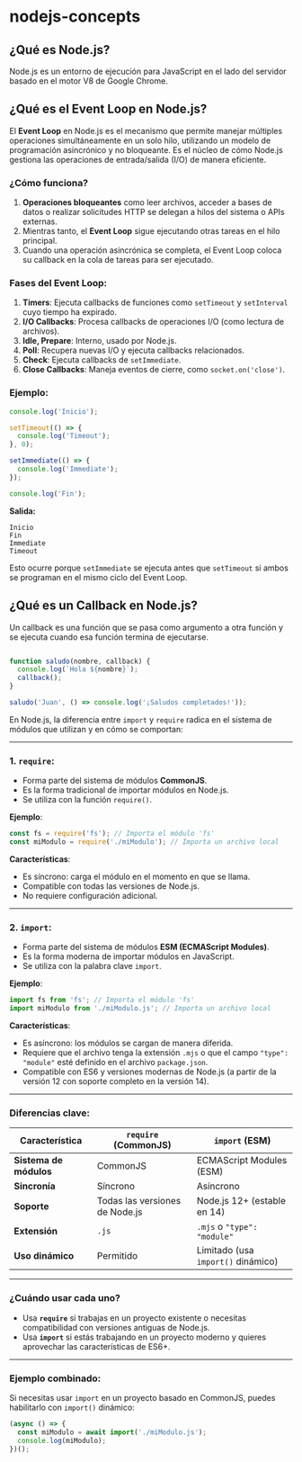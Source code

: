 # nodejs-concepts


## ¿Qué es Node.js?

Node.js es un entorno de ejecución para JavaScript en el lado del servidor basado en el motor V8 de Google Chrome.

## ¿Qué es el Event Loop en Node.js?

El **Event Loop** en Node.js es el mecanismo que permite manejar múltiples operaciones simultáneamente en un solo hilo, utilizando un modelo de programación asincrónico y no bloqueante. Es el núcleo de cómo Node.js gestiona las operaciones de entrada/salida (I/O) de manera eficiente.

### ¿Cómo funciona?
1. **Operaciones bloqueantes** como leer archivos, acceder a bases de datos o realizar solicitudes HTTP se delegan a hilos del sistema o APIs externas.
2. Mientras tanto, el **Event Loop** sigue ejecutando otras tareas en el hilo principal.
3. Cuando una operación asincrónica se completa, el Event Loop coloca su callback en la cola de tareas para ser ejecutado.

### Fases del Event Loop:
1. **Timers**: Ejecuta callbacks de funciones como `setTimeout` y `setInterval` cuyo tiempo ha expirado.
2. **I/O Callbacks**: Procesa callbacks de operaciones I/O (como lectura de archivos).
3. **Idle, Prepare**: Interno, usado por Node.js.
4. **Poll**: Recupera nuevas I/O y ejecuta callbacks relacionados.
5. **Check**: Ejecuta callbacks de `setImmediate`.
6. **Close Callbacks**: Maneja eventos de cierre, como `socket.on('close')`.

### Ejemplo:
```js
console.log('Inicio');

setTimeout(() => {
  console.log('Timeout');
}, 0);

setImmediate(() => {
  console.log('Immediate');
});

console.log('Fin');
```

**Salida:**
```
Inicio
Fin
Immediate
Timeout
```

Esto ocurre porque `setImmediate` se ejecuta antes que `setTimeout` si ambos se programan en el mismo ciclo del Event Loop.

## ¿Qué es un Callback en Node.js?

Un callback es una función que se pasa como argumento a otra función y se ejecuta cuando esa función termina de ejecutarse.

```js

function saludo(nombre, callback) {
  console.log(`Hola ${nombre}`);
  callback();
}

saludo('Juan', () => console.log('¡Saludos completados!'));

```

En Node.js, la diferencia entre `import` y `require` radica en el sistema de módulos que utilizan y en cómo se comportan:

---

### 1. **`require`**:
   - Forma parte del sistema de módulos **CommonJS**.
   - Es la forma tradicional de importar módulos en Node.js.
   - Se utiliza con la función `require()`.

   **Ejemplo**:
   ```js
   const fs = require('fs'); // Importa el módulo 'fs'
   const miModulo = require('./miModulo'); // Importa un archivo local
   ```

   **Características**:
   - Es síncrono: carga el módulo en el momento en que se llama.
   - Compatible con todas las versiones de Node.js.
   - No requiere configuración adicional.

---

### 2. **`import`**:
   - Forma parte del sistema de módulos **ESM (ECMAScript Modules)**.
   - Es la forma moderna de importar módulos en JavaScript.
   - Se utiliza con la palabra clave `import`.

   **Ejemplo**:
   ```js
   import fs from 'fs'; // Importa el módulo 'fs'
   import miModulo from './miModulo.js'; // Importa un archivo local
   ```

   **Características**:
   - Es asíncrono: los módulos se cargan de manera diferida.
   - Requiere que el archivo tenga la extensión `.mjs` o que el campo `"type": "module"` esté definido en el archivo `package.json`.
   - Compatible con ES6 y versiones modernas de Node.js (a partir de la versión 12 con soporte completo en la versión 14).

---

### Diferencias clave:

| Característica       | `require` (CommonJS)         | `import` (ESM)              |
|----------------------|------------------------------|-----------------------------|
| **Sistema de módulos** | CommonJS                   | ECMAScript Modules (ESM)    |
| **Sincronía**         | Síncrono                   | Asíncrono                   |
| **Soporte**           | Todas las versiones de Node.js | Node.js 12+ (estable en 14) |
| **Extensión**         | `.js`                      | `.mjs` o `"type": "module"` |
| **Uso dinámico**      | Permitido                  | Limitado (usa `import()` dinámico) |

---

### ¿Cuándo usar cada uno?
- Usa **`require`** si trabajas en un proyecto existente o necesitas compatibilidad con versiones antiguas de Node.js.
- Usa **`import`** si estás trabajando en un proyecto moderno y quieres aprovechar las características de ES6+.

---

### Ejemplo combinado:
Si necesitas usar `import` en un proyecto basado en CommonJS, puedes habilitarlo con `import()` dinámico:

```js
(async () => {
  const miModulo = await import('./miModulo.js');
  console.log(miModulo);
})();
```



